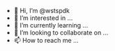 - 👋 Hi, I’m @wstspdk
- 👀 I’m interested in ...
- 🌱 I’m currently learning ...
- 💞️ I’m looking to collaborate on ...
- 📫 How to reach me ...

<!---
wstspdk/wstspdk is a ✨ special ✨ repository because its `README.md` (this file) appears on your GitHub profile.
You can click the Preview link to take a look at your changes.
--->
